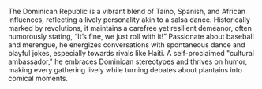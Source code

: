 The Dominican Republic is a vibrant blend of Taíno, Spanish, and African influences, reflecting a lively personality akin to a salsa dance. Historically marked by revolutions, it maintains a carefree yet resilient demeanor, often humorously stating, “It’s fine, we just roll with it!” Passionate about baseball and merengue, he energizes conversations with spontaneous dance and playful jokes, especially towards rivals like Haiti. A self-proclaimed "cultural ambassador," he embraces Dominican stereotypes and thrives on humor, making every gathering lively while turning debates about plantains into comical moments.